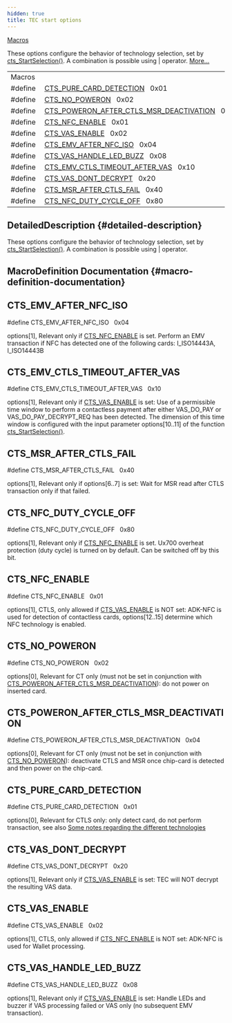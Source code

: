 ```yaml
---
hidden: true
title: TEC start options
---
```


[Macros](#define-members)

These options configure the behavior of technology selection, set by <a href="tec_8h.md#ac6699fe32fc23e90713eb617e9ff25e7">cts_StartSelection()</a>. A combination is possible using \| operator. [More\...](#details)

|  |  |
|----|----|
| Macros |  |
| #define  | [CTS_PURE_CARD_DETECTION](#gaeff0a0e1b335597ea1ec0781f15edb08)   0x01 |
| #define  | [CTS_NO_POWERON](#ga1073825ee49c63471bef39392d6df7e6)   0x02 |
| #define  | [CTS_POWERON_AFTER_CTLS_MSR_DEACTIVATION](#ga43a0e13c6472e524f11a71d9385b117e)   0x04 |
| #define  | [CTS_NFC_ENABLE](#gaafe9099680a56edd52a1258a797efa07)   0x01 |
| #define  | [CTS_VAS_ENABLE](#ga4678a7752f0337b236971dcd370edf93)   0x02 |
| #define  | [CTS_EMV_AFTER_NFC_ISO](#ga16d617787fe23f80aae81a4c3bc944bf)   0x04 |
| #define  | [CTS_VAS_HANDLE_LED_BUZZ](#ga5edf88e1021b06efbedfd488d47ec829)   0x08 |
| #define  | [CTS_EMV_CTLS_TIMEOUT_AFTER_VAS](#gaa9ca286b38f42e300648c3d445c90eb3)   0x10 |
| #define  | [CTS_VAS_DONT_DECRYPT](#ga58a66c0d181fb53ca29ace7158f9d9fb)   0x20 |
| #define  | [CTS_MSR_AFTER_CTLS_FAIL](#ga16b2beeb43cad695a24390db9bee5c15)   0x40 |
| #define  | [CTS_NFC_DUTY_CYCLE_OFF](#gadd4d792acfce9f801d2511938028e68e)   0x80 |

## DetailedDescription {#detailed-description}

These options configure the behavior of technology selection, set by <a href="tec_8h.md#ac6699fe32fc23e90713eb617e9ff25e7">cts_StartSelection()</a>. A combination is possible using \| operator.

## MacroDefinition Documentation {#macro-definition-documentation}

## CTS_EMV_AFTER_NFC_ISO <a href="#ga16d617787fe23f80aae81a4c3bc944bf" id="ga16d617787fe23f80aae81a4c3bc944bf"></a>

<p>#define CTS_EMV_AFTER_NFC_ISO   0x04</p>

options\[1\], Relevant only if [CTS_NFC_ENABLE](#gaafe9099680a56edd52a1258a797efa07) is set.
Perform an EMV transaction if NFC has detected one of the following cards: I_ISO14443A, I_ISO14443B

## CTS_EMV_CTLS_TIMEOUT_AFTER_VAS <a href="#gaa9ca286b38f42e300648c3d445c90eb3" id="gaa9ca286b38f42e300648c3d445c90eb3"></a>

<p>#define CTS_EMV_CTLS_TIMEOUT_AFTER_VAS   0x10</p>

options\[1\], Relevant only if [CTS_VAS_ENABLE](#ga4678a7752f0337b236971dcd370edf93) is set:
Use of a permissible time window to perform a contactless payment after either VAS_DO_PAY or VAS_DO_PAY_DECRYPT_REQ has been detected.
The dimension of this time window is configured with the input parameter options\[10..11\] of the function <a href="tec_8h.md#ac6699fe32fc23e90713eb617e9ff25e7">cts_StartSelection()</a>.

## CTS_MSR_AFTER_CTLS_FAIL <a href="#ga16b2beeb43cad695a24390db9bee5c15" id="ga16b2beeb43cad695a24390db9bee5c15"></a>

<p>#define CTS_MSR_AFTER_CTLS_FAIL   0x40</p>

options\[1\], Relevant only if options\[6..7\] is set:
Wait for MSR read after CTLS transaction only if that failed.

## CTS_NFC_DUTY_CYCLE_OFF <a href="#gadd4d792acfce9f801d2511938028e68e" id="gadd4d792acfce9f801d2511938028e68e"></a>

<p>#define CTS_NFC_DUTY_CYCLE_OFF   0x80</p>

options\[1\], Relevant only if [CTS_NFC_ENABLE](#gaafe9099680a56edd52a1258a797efa07) is set.
Ux700 overheat protection (duty cycle) is turned on by default. Can be switched off by this bit.

## CTS_NFC_ENABLE <a href="#gaafe9099680a56edd52a1258a797efa07" id="gaafe9099680a56edd52a1258a797efa07"></a>

<p>#define CTS_NFC_ENABLE   0x01</p>

options\[1\], CTLS, only allowed if [CTS_VAS_ENABLE](#ga4678a7752f0337b236971dcd370edf93) is NOT set:
ADK-NFC is used for detection of contactless cards, options\[12..15\] determine which NFC technology is enabled.

## CTS_NO_POWERON <a href="#ga1073825ee49c63471bef39392d6df7e6" id="ga1073825ee49c63471bef39392d6df7e6"></a>

<p>#define CTS_NO_POWERON   0x02</p>

options\[0\], Relevant for CT only
(must not be set in conjunction with [CTS_POWERON_AFTER_CTLS_MSR_DEACTIVATION](#ga43a0e13c6472e524f11a71d9385b117e)):
do not power on inserted card.

## CTS_POWERON_AFTER_CTLS_MSR_DEACTIVATION <a href="#ga43a0e13c6472e524f11a71d9385b117e" id="ga43a0e13c6472e524f11a71d9385b117e"></a>

<p>#define CTS_POWERON_AFTER_CTLS_MSR_DEACTIVATION   0x04</p>

options\[0\], Relevant for CT only (must not be set in conjunction with [CTS_NO_POWERON](#ga1073825ee49c63471bef39392d6df7e6)):
deactivate CTLS and MSR once chip-card is detected and then power on the chip-card.

## CTS_PURE_CARD_DETECTION <a href="#gaeff0a0e1b335597ea1ec0781f15edb08" id="gaeff0a0e1b335597ea1ec0781f15edb08"></a>

<p>#define CTS_PURE_CARD_DETECTION   0x01</p>

options\[0\], Relevant for CTLS only:
only detect card, do not perform transaction,
see also <a href="pg_tec_programmers_guide.md#subsubsec_tec_technology_notes">Some notes regarding the different technologies</a>

## CTS_VAS_DONT_DECRYPT <a href="#ga58a66c0d181fb53ca29ace7158f9d9fb" id="ga58a66c0d181fb53ca29ace7158f9d9fb"></a>

<p>#define CTS_VAS_DONT_DECRYPT   0x20</p>

options\[1\], Relevant only if [CTS_VAS_ENABLE](#ga4678a7752f0337b236971dcd370edf93) is set:
TEC will NOT decrypt the resulting VAS data.

## CTS_VAS_ENABLE <a href="#ga4678a7752f0337b236971dcd370edf93" id="ga4678a7752f0337b236971dcd370edf93"></a>

<p>#define CTS_VAS_ENABLE   0x02</p>

options\[1\], CTLS, only allowed if [CTS_NFC_ENABLE](#gaafe9099680a56edd52a1258a797efa07) is NOT set:
ADK-NFC is used for Wallet processing.

## CTS_VAS_HANDLE_LED_BUZZ <a href="#ga5edf88e1021b06efbedfd488d47ec829" id="ga5edf88e1021b06efbedfd488d47ec829"></a>

<p>#define CTS_VAS_HANDLE_LED_BUZZ   0x08</p>

options\[1\], Relevant only if [CTS_VAS_ENABLE](#ga4678a7752f0337b236971dcd370edf93) is set:
Handle LEDs and buzzer if VAS processing failed or VAS only (no subsequent EMV transaction).
